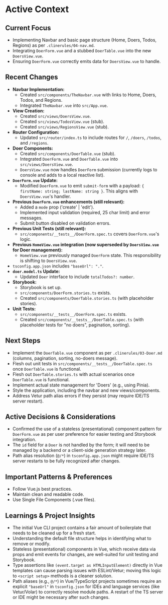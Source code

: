 # Active Context

## Current Focus

- Implementing Navbar and basic page structure (Home, Doers, Todos, Regions) as per `.clinerules/04-nav.md`.
- Integrating `DoerForm.vue` and a stubbed `DoerTable.vue` into the new `DoersView.vue`.
- Ensuring `DoerForm.vue` correctly emits data for `DoersView.vue` to handle.

## Recent Changes

- **Navbar Implementation:**
  - Created `src/components/TheNavbar.vue` with links to Home, Doers, Todos, and Regions.
  - Integrated `TheNavbar.vue` into `src/App.vue`.
- **View Creation:**
  - Created `src/views/DoersView.vue`.
  - Created `src/views/TodosView.vue` (stub).
  - Created `src/views/RegionsView.vue` (stub).
- **Router Configuration:**
  - Updated `src/router/index.ts` to include routes for `/`, `/doers`, `/todos`, and `/regions`.
- **Doer Components:**
  - Created `src/components/DoerTable.vue` (stub).
  - Integrated `DoerForm.vue` and `DoerTable.vue` into `src/views/DoersView.vue`.
  - `DoersView.vue` now handles `DoerForm` submission (currently logs to console and adds to a local reactive list).
- **`DoerForm.vue` Update:**
  - Modified `DoerForm.vue` to emit `submit-form` with a payload: `{ firstName: string; lastName: string }`. This aligns with `DoersView.vue`'s handler.
- **Previous `DoerForm.vue` enhancements (still relevant):**
  - Added a `mode` prop ('create' | 'edit').
  - Implemented input validation (required, 25 char limit) and error messages.
  - Submit button disabled on validation errors.
- **Previous Unit Tests (still relevant):**
  - `src/components/__tests__/DoerForm.spec.ts` covers `DoerForm.vue`'s logic.
- **Previous `HomeView.vue` integration (now superseded by `DoersView.vue` for Doer management):**
  - `HomeView.vue` previously managed `DoerForm` state. This responsibility is shifting to `DoersView.vue`.
- `tsconfig.app.json` includes `"baseUrl": "."`.
- **`doer.model.ts` Update:**
  - Updated `Doer` interface to include `totalTodos?: number`.
- **Storybook:**
  - Storybook is set up.
  - `src/components/DoerForm.stories.ts` exists.
  - Created `src/components/DoerTable.stories.ts` (with placeholder stories).
- **Unit Tests:**
  - `src/components/__tests__/DoerForm.spec.ts` exists.
  - Created `src/components/__tests__/DoerTable.spec.ts` (with placeholder tests for "no doers", pagination, sorting).

## Next Steps

- Implement the `DoerTable.vue` component as per `.clinerules/03-Doer.md` (columns, pagination, sorting, no-doers message).
- Flesh out unit tests in `src/components/__tests__/DoerTable.spec.ts` once `DoerTable.vue` is functional.
- Flesh out `DoerTable.stories.ts` with actual scenarios once `DoerTable.vue` is functional.
- Implement actual state management for 'Doers' (e.g., using Pinia).
- Style the application, including the navbar and new views/components.
- Address Vetur path alias errors if they persist (may require IDE/TS server restart).

## Active Decisions & Considerations

- Confirmed the use of a stateless (presentational) component pattern for `DoerForm.vue` as per user preference for easier testing and Storybook integration.
- The `id` field for a `Doer` is not handled by the form; it will need to be managed by a backend or a client-side generation strategy later.
- Path alias resolution (`@/*`) in `tsconfig.app.json` might require IDE/TS server restarts to be fully recognized after changes.

## Important Patterns & Preferences

- Follow Vue.js best practices.
- Maintain clean and readable code.
- Use Single File Components (.vue files).

## Learnings & Project Insights

- The initial Vue CLI project contains a fair amount of boilerplate that needs to be cleaned up for a fresh start.
- Understanding the default file structure helps in identifying what to remove or modify.
- Stateless (presentational) components in Vue, which receive data via props and emit events for changes, are well-suited for unit testing and Storybook.
- Type assertions like `(event.target as HTMLInputElement)` directly in Vue templates can cause parsing issues with ESLint/Vetur; moving this logic to `<script setup>` methods is a cleaner solution.
- Path aliases (e.g., `@/*`) in Vue/TypeScript projects sometimes require an explicit `"baseUrl"` in `tsconfig.json` for IDEs and language services (like Vetur/Volar) to correctly resolve module paths. A restart of the TS server or IDE might be necessary after such changes.
